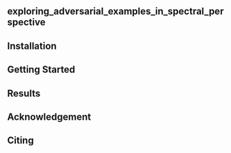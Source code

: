 ## exploring_adversarial_examples_in_spectral_perspective

## Installation

## Getting Started

## Results

## Acknowledgement

## Citing
